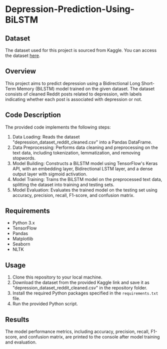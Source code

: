 # Depression-Prediction-Using-BiLSTM

## Dataset
The dataset used for this project is sourced from Kaggle. You can access the dataset [here](https://www.kaggle.com/datasets/infamouscoder/depression-reddit-cleaned).

## Overview
This project aims to predict depression using a Bidirectional Long Short-Term Memory (BiLSTM) model trained on the given dataset. The dataset consists of cleaned Reddit posts related to depression, with labels indicating whether each post is associated with depression or not.

## Code Description
The provided code implements the following steps:

1. Data Loading: Reads the dataset "depression_dataset_reddit_cleaned.csv" into a Pandas DataFrame.
2. Data Preprocessing: Performs data cleaning and preprocessing on the text data, including tokenization, lemmatization, and removing stopwords.
3. Model Building: Constructs a BiLSTM model using TensorFlow's Keras API, with an embedding layer, Bidirectional LSTM layer, and a dense output layer with sigmoid activation.
4. Model Training: Trains the BiLSTM model on the preprocessed text data, splitting the dataset into training and testing sets.
5. Model Evaluation: Evaluates the trained model on the testing set using accuracy, precision, recall, F1-score, and confusion matrix.

## Requirements
- Python 3.x
- TensorFlow
- Pandas
- Matplotlib
- Seaborn
- NLTK

## Usage
1. Clone this repository to your local machine.
2. Download the dataset from the provided Kaggle link and save it as "depression_dataset_reddit_cleaned.csv" in the repository folder.
3. Install the required Python packages specified in the `requirements.txt` file.
4. Run the provided Python script.

## Results
The model performance metrics, including accuracy, precision, recall, F1-score, and confusion matrix, are printed to the console after model training and evaluation.
